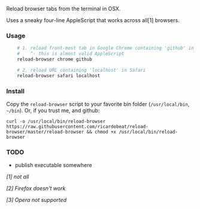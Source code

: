 
Reload browser tabs from the terminal in OSX.

Uses a sneaky four-line AppleScript that works across all[1] browsers.

### Usage

```bash
	# 1. reload front-most tab in Google Chrome containing 'github' in the URL
	#    ^- this is almost valid AppleScript
    reload-browser chrome github

    # 2. reload URL containing 'localhost' in Safari
    reload-browser safari localhost
```

### Install

Copy the `reload-browser` script to your favorite bin folder (`/usr/local/bin`, `~/bin`). Or, if you trust me, and github:

`curl -o /usr/local/bin/reload-browser https://raw.githubusercontent.com/ricardobeat/reload-browser/master/reload-browser && chmod +x /usr/local/bin/reload-browser`

### TODO

- publish executable somewhere

_[1] not all_

_[2] Firefox doesn't work_

_[3] Opera not supported_
